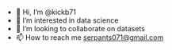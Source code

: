 - 👋 Hi, I’m @kickb71
- 👀 I’m interested in data science
- 💞️ I’m looking to collaborate on datasets
- 📫 How to reach me serpants071@gmail.com

<!---
kickb71/kickb71 is a ✨ special ✨ repository because its `README.md` (this file) appears on your GitHub profile.
You can click the Preview link to take a look at your changes.
--->
